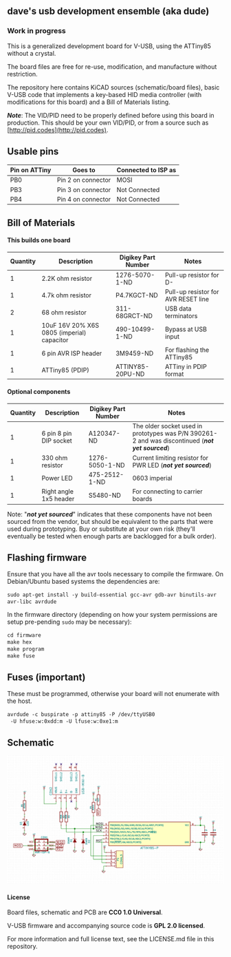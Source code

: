## dave's usb development ensemble (aka dude)

### Work in progress

This is a generalized development board for V-USB, using the ATTiny85 without a
crystal.

The board files are free for re-use, modification, and manufacture without
restriction.

The repository here contains KiCAD sources (schematic/board files),
basic V-USB code that implements a key-based HID media controller
(with modifications for this board) and a Bill of Materials listing.

***Note***: The VID/PID need to be properly defined before using this board in
production. This should be your own VID/PID, or from a source such as
[http://pid.codes](http://pid.codes).

## Usable pins

| Pin on ATTiny | Goes to | Connected to ISP as
|---|---|---|
| PB0 | Pin 2 on connector | MOSI 
| PB3 | Pin 3 on connector | Not Connected
| PB4 | Pin 4 on connector | Not Connected

## Bill of Materials

#### This builds one board

| Quantity | Description | Digikey Part Number | Notes
|---|---|---|---|
|1|2.2K ohm resistor|1276-5070-1-ND|Pull-up resistor for D-
|1|4.7k ohm resistor|P4.7KGCT-ND|Pull-up resistor for AVR RESET line
|2|68 ohm resistor|311-68GRCT-ND|USB data terminators
|1|10uF 16V 20% X6S 0805 (imperial) capacitor|490-10499-1-ND|Bypass at USB input
|1|6 pin AVR ISP header|3M9459-ND|For flashing the ATTiny85
|1|ATTiny85 (PDIP)|ATTINY85-20PU-ND|ATTiny in PDIP format

#### Optional components

| Quantity | Description | Digikey Part Number | Notes
|---|---|---|---|
|1|6 pin 8 pin DIP socket|A120347-ND|The older socket used in prototypes was P/N 390261-2 and was discontinued (***not yet sourced***)
|1|330 ohm resistor|1276-5050-1-ND|Current limiting resistor for PWR LED (***not yet sourced***)
|1|Power LED|475-2512-1-ND|0603 imperial
|1|Right angle 1x5 header|S5480-ND|For connecting to carrier boards

Note: "***not yet sourced***" indicates that these
components have not been sourced from the vendor, but should be equivalent to the parts that were used during prototyping. Buy or substitute at your own risk (they'll eventually be tested when enough parts are backlogged for a bulk order).

## Flashing firmware

Ensure that you have all the avr tools necessary to compile the firmware. On
Debian/Ubuntu based systems the dependencies are:

    sudo apt-get install -y build-essential gcc-avr gdb-avr binutils-avr avr-libc avrdude

In the firmware directory (depending on how your system permissions are setup pre-pending `sudo` may be necessary):

    cd firmware
    make hex
    make program
    make fuse

## Fuses (important)

These must be programmed, otherwise your board will not
enumerate with the host.

    avrdude -c buspirate -p attiny85 -P /dev/ttyUSB0
     -U hfuse:w:0xdd:m -U lfuse:w:0xe1:m


## Schematic

![board schematic](schematic.png)

#### License

Board files, schematic and PCB are **CC0 1.0 Universal**.

V-USB firmware and accompanying source code is **GPL 2.0 licensed**.

For more information and full license text, see the LICENSE.md file in this
repository.
